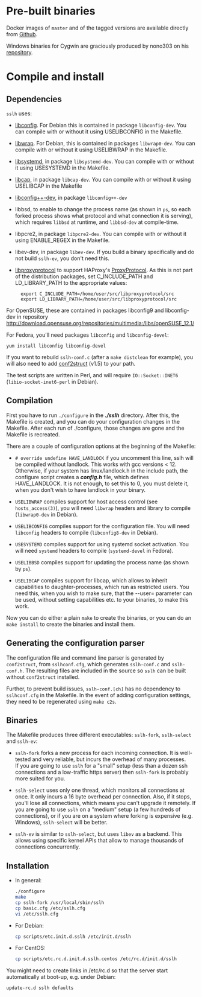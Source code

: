 Pre-built binaries
==================

Docker images of `master` and of the tagged versions are
available directly from [Github](https://github.com/yrutschle/sslh/pkgs/container/sslh).

Windows binaries for Cygwin are graciously produced by
nono303 on his [repository](https://github.com/nono303/sslh).


Compile and install
===================

Dependencies
------------

`sslh` uses:

* [libconfig](http://www.hyperrealm.com/libconfig/).
  For Debian this is contained in package `libconfig-dev`.
  You can compile with or without it using USELIBCONFIG in the Makefile.

* [libwrap](http://packages.debian.org/source/unstable/tcp-wrappers).
  For Debian, this is contained in packages `libwrap0-dev`.
  You can compile with or without it using USELIBWRAP in the Makefile.

* [libsystemd](http://packages.debian.org/source/unstable/libsystemd-dev), in package `libsystemd-dev`.
  You can compile with or without it using USESYSTEMD in the Makefile.

* [libcap](http://packages.debian.org/source/unstable/libcap-dev), in package `libcap-dev`.
  You can compile with or without it using USELIBCAP in the Makefile

* [libconfig++-dev](https://packages.debian.org/bookworm/libconfig++-dev), in package `lìbconfig++-dev`
    
* libbsd, to enable to change the process name (as shown in `ps`,
  so each forked process shows what protocol and what connection it is serving),
  which requires `libbsd` at runtime, and `libbsd-dev` at compile-time.

* libpcre2, in package `libpcre2-dev`.
  You can compile with or without it using ENABLE_REGEX in the Makefile.

* libev-dev, in package `libev-dev`.
  If you build a binary specifically and do not build `sslh-ev`, you don't need this.

* [libproxyprotocol](https://github.com/kosmas-valianos/libproxyprotocol.git)
  to support HAProxy's [ProxyProtocol](https://www.haproxy.org/download/2.3/doc/proxy-protocol.txt).
  As this is not part of the distribution packages, set
  C_INCLUDE_PATH and LD_LIBRARY_PATH to the appropriate
  values:
  ```
    export C_INCLUDE_PATH=/home/user/src/libproxyprotocol/src 
    export LD_LIBRARY_PATH=/home/user/src/libproxyprotocol/src
  ```

For OpenSUSE, these are contained in packages libconfig9 and
libconfig-dev in repository
<http://download.opensuse.org/repositories/multimedia:/libs/openSUSE_12.1/>

For Fedora, you'll need packages `libconfig` and `libconfig-devel`:

    yum install libconfig libconfig-devel

If you want to rebuild `sslh-conf.c` (after a `make distclean` for example),
you will also need to add [conf2struct](https://www.rutschle.net/tech/conf2struct/README.html)
(v1.5) to your path.

The test scripts are written in Perl, and will require
`IO::Socket::INET6` (`libio-socket-inet6-perl` in Debian).


Compilation
-----------
First you have to run `./configure`  in the _**./sslh**_ directory. After this, 
the Makefile is created, and you can do your configuration changes in the Makefile. 
After each run of ./configure, those changes are gone and the Makefile is recreated.

There are a couple of configuration options at the beginning of the Makefile: 

* `# override undefine HAVE_LANDLOCK` if you uncomment this line, sslh will be compiled
  without landlock. This works with gcc versions < 12. Otherwise, if your system has
  linux/landlock.h in the include path, the configure script creates a _**config.h**_ file, 
  which defines HAVE_LANDLOCK. It is not enough, to set this to 0, you must delete it, 
  when you don't wish to have landlock in your binary.
  
* `USELIBWRAP` compiles support for host access control (see `hosts_access(3)`),
  you will need `libwrap` headers and library to compile (`libwrap0-dev` in Debian).

* `USELIBCONFIG` compiles support for the configuration file.
  You will need `libconfig` headers to compile (`libconfig8-dev` in Debian).

* `USESYSTEMD` compiles support for using systemd socket activation.
  You will need `systemd` headers to compile (`systemd-devel` in Fedora).

* `USELIBBSD` compiles support for updating the process name (as shown by `ps`).

* `USELIBCAP` compiles support for libcap, which allows to inherit capabilities to 
  daughter-processes, which run as restricted users. You need this, when you wish to 
  make sure, that the --user= parameter can be used, without setting capabilities etc.
  to your binaries, to make this work.

Now you can do either a plain `make` to create the binaries, or you can do an 
`make install` to create the binaries and install them.


Generating the configuration parser
-----------------------------------

The configuration file and command line parser is generated by `conf2struct`,
from `sslhconf.cfg`, which generates `sslh-conf.c` and `sslh-conf.h`.
The resulting files are included in the source
so `sslh` can be built without `conf2struct` installed.

Further, to prevent build issues,
`sslh-conf.[ch]` has no dependency to `sslhconf.cfg` in the Makefile.
In the event of adding configuration settings,
they need to be regenerated using `make c2s`.


Binaries
--------

The Makefile produces three different executables:
`sslh-fork`, `sslh-select` and `sslh-ev`:

* `sslh-fork` forks a new process for each incoming connection.
  It is well-tested and very reliable, but incurs the overhead of many processes.  
  If you are going to use `sslh` for a "small" setup
  (less than a dozen ssh connections and a low-traffic https server)
  then `sslh-fork` is probably more suited for you.

* `sslh-select` uses only one thread, which monitors all connections at once.
  It only incurs a 16 byte overhead per connection.
  Also, if it stops, you'll lose all connections,
  which means you can't upgrade it remotely.
  If you are going to use `sslh` on a "medium" setup (a few hundreds of connections),
  or if you are on a system where forking is expensive (e.g. Windows),
  `sslh-select` will be better.

* `sslh-ev` is similar to `sslh-select`, but uses `libev` as a backend.
  This allows using specific kernel APIs that
  allow to manage thousands of connections concurrently.


Installation
------------

* In general:
  ```sh
  ./configure
  make
  cp sslh-fork /usr/local/sbin/sslh
  cp basic.cfg /etc/sslh.cfg
  vi /etc/sslh.cfg
  ```
* For Debian:
  ```sh
  cp scripts/etc.init.d.sslh /etc/init.d/sslh
  ```
* For CentOS:
  ```sh
  cp scripts/etc.rc.d.init.d.sslh.centos /etc/rc.d/init.d/sslh
  ```

You might need to create links in /etc/rc<x>.d so that the server
start automatically at boot-up, e.g. under Debian:
```sh
update-rc.d sslh defaults
```

